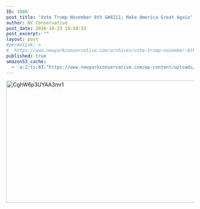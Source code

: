 ```yaml
---
ID: 3886
post_title: 'Vote Trump November 8th &#8211; Make America Great Again'
author: NY Conservative
post_date: 2016-10-23 19:58:33
post_excerpt: ""
layout: post
#permalink: >
#  https://www.newyorkconservative.com/archives/vote-trump-november-8th-make-america-great-again/
published: true
amazonS3_cache:
  - 'a:2:{s:83:"https://www.newyorkconservative.com/wp-content/uploads/2016/04/CghW6p3UYAA3mr12.jpg";i:3773;s:101:"https://s3.amazonaws.com/newyorkconservative/wp-content/uploads/2016/04/21111254/CghW6p3UYAA3mr12.jpg";i:3773;}'
---
```

<a href="https://www.newyorkconservative.com/wp-content/uploads/2016/04/CghW6p3UYAA3mr12.jpg" rel="attachment wp-att-3773"><img class="alignnone size-full wp-image-3773" src="https://www.newyorkconservative.com/wp-content/uploads/2016/04/CghW6p3UYAA3mr12.jpg" alt="CghW6p3UYAA3mr1" width="599" height="328" /></a>
